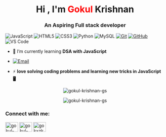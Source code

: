 <h1 align="center">Hi , I'm <font color="red">Gokul</font> Krishnan</h1>

<h3 align="center">An Aspiring Full stack developer</h3>

![JavaScript](https://img.shields.io/badge/javascript-%23323330.svg?style=for-the-badge&logo=javascript&logoColor=%23F7DF1E) ![HTML5](https://img.shields.io/badge/html5-%23E34F26.svg?style=for-the-badge&logo=html5&logoColor=white) ![CSS3](https://img.shields.io/badge/CSS3-%231572B6?style=for-the-badge&logo=css&logoColor=white)
![Python](https://img.shields.io/badge/python-306998?style=for-the-badge&logo=python&logoColor=ffdd54)
 ![MySQL](https://img.shields.io/badge/MySQL-4479A1?style=for-the-badge&logo=mysql&logoColor=white)
 [![Git](https://img.shields.io/badge/Git-F05032?style=for-the-badge&logo=git&logoColor=white)](https://git-scm.com/) [![GitHub](https://img.shields.io/badge/GitHub-181717?style=for-the-badge&logo=github&logoColor=white)](https://github.com/gokul-krishnan-gs) ![VS Code](https://img.shields.io/badge/VS%20Code-007ACC?style=for-the-badge&logo=visual-studio-code&logoColor=white)









- 🌱 I’m currently learning **DSA with JavaScript**

- [![Email](https://img.shields.io/badge/Email-gokulkrishnangs02@gmail.com-informational?style=plastic&logo=gmail&logoColor=white)](mailto:gokulkrishnangs02@gmail.com)

- ⚡ **love solving coding problems and learning new tricks in JavaScript 🖥️**


<p align="center"><img align="center" src="https://github-readme-stats.vercel.app/api/top-langs?username=gokul-krishnan-gs&show_icons=true&locale=en&layout=compact" alt="gokul-krishnan-gs" /></p>


<p align="center"><img align="center" src="https://github-readme-streak-stats.herokuapp.com/?user=gokul-krishnan-gs&" alt="gokul-krishnan-gs" /></p>

<h3 align="left">Connect with me:</h3>
<p align="left">
<a href="https://linkedin.com/in/gokul-krishnan-gs" target="blank"><img align="center" src="https://raw.githubusercontent.com/rahuldkjain/github-profile-readme-generator/master/src/images/icons/Social/linked-in-alt.svg" alt="gokul-krishnan-gs" height="30" width="40" /></a>
<a href="https://www.leetcode.com/gokul-krishnan-gs" target="blank"><img align="center" src="https://raw.githubusercontent.com/rahuldkjain/github-profile-readme-generator/master/src/images/icons/Social/leet-code.svg" alt="gokul-krishnan-gs" height="30" width="40" /></a>
<a href="https://instagram.com/gokxzkrishnan" target="blank"><img align="center" src="https://raw.githubusercontent.com/rahuldkjain/github-profile-readme-generator/master/src/images/icons/Social/instagram.svg" alt="gokxzkrishnan" height="30" width="40" /></a>
</p>




